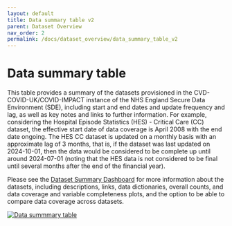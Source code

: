 ```yaml
---
layout: default
title: Data summary table v2
parent: Dataset Overview
nav_order: 2
permalink: /docs/dataset_overview/data_summary_table_v2
---
```


# Data summary table

This table provides a summary of the datasets provisioned in the CVD-COVID-UK/COVID-IMPACT instance of the NHS England Secure Data Environment (SDE), including start and end dates and update frequency and lag, as well as key notes and links to further information. For example, considering the Hospital Episode Statistics (HES) - Critical Care (CC) dataset, the effective start date of data coverage is April 2008 with the end date ongoing. The HES CC dataset is updated on a monthly basis with an approximate lag of 3 months, that is, if the dataset was last updated on 2024-10-01, then the data would be considered to be complete up until around 2024-07-01 (noting that the HES data is not considered to be final until several months after the end of the financial year). 

Please see the <a href="https://bhfdatasciencecentre.org/dashboard/" target="_blank">Dataset Summary Dashboard</a> for more information about the datasets, including descriptions, links, data dictionaries, overall counts, and data coverage and variable completeness plots, and the option to be able to compare data coverage across datasets.


<a href="https://bhfdsc.github.io/documentation/assets/images/Dataset_summary_table_20240930.pdf">
  <img src="https://bhfdsc.github.io/documentation/assets/images/data_summary_table_png.png" alt="Data summmary table" target="blank">
</a>


